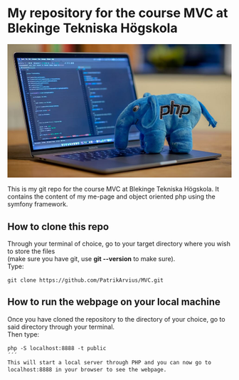 # My repository for the course MVC at Blekinge Tekniska Högskola  
![PHP Plushie](/assets/images/phpplush.jpg "A little php plushie")

This is my git repo for the course MVC at Blekinge Tekniska Högskola. It contains the content of my me-page and object oriented php using the symfony framework.

## How to clone this repo  

Through your terminal of choice, go to your target directory where you wish to store the files  
(make sure you have git, use **git --version** to make sure).  
Type: 
```
git clone https://github.com/PatrikArvius/MVC.git
```  

## How to run the webpage on your local machine  

Once you have cloned the repository to the directory of your choice, go to said directory through your terminal.  
Then type:
```
php -S localhost:8888 -t public
´´´
This will start a local server through PHP and you can now go to localhost:8888 in your browser to see the webpage.  